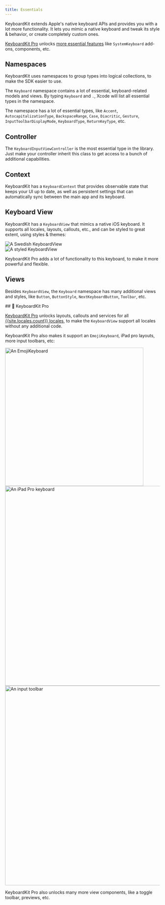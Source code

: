 ```yaml
---
title: Essentials
---
```


KeyboardKit extends Apple's native keyboard APIs and provides you with a lot more functionality. It lets you mimic a native keyboard and tweak its style & behavior, or create completely custom ones.

[KeyboardKit Pro][Pro] unlocks [more essential features](#pro) like `SystemKeyboard` add-ons, components, etc.


## Namespaces

KeyboardKit uses namespaces to group types into logical collections, to make the SDK easier to use.

The ``Keyboard`` namespace contains a lot of essential, keyboard-related models and views. By typing ``Keyboard`` and `.`, Xcode will list all essential types in the namespace.

The namespace has a lot of essential types, like ``Accent``, ``AutocapitalizationType``, ``BackspaceRange``, ``Case``, ``Diacritic``, ``Gesture``, ``InputToolbarDisplayMode``, ``KeyboardType``, ``ReturnKeyType``, etc.


## Controller

The ``KeyboardInputViewController`` is the most essential type in the library. Just make your controller inherit this class to get access to a bunch of additional capabilities.


## Context

KeyboardKit has a ``KeyboardContext`` that provides observable state that keeps your UI up to date, as well as persistent settings that can automatically sync between the main app and its keyboard.


## Keyboard View

KeyboardKit has a ``KeyboardView`` that mimics a native iOS keyboard. It supports all locales, layouts, callouts, etc., and can be styled to great extent, using styles & themes:

<div class="grid col2">
    <div><img alt="A Swedish KeyboardView" src="{{page.assets}}keyboardview-swedish.jpg" /></div>
    <div><img alt="A styled KeyboardView" src="{{page.assets}}keyboardview-styled.jpg" /></div>
</div>

KeyboardKit Pro adds a lot of functionality to this keyboard, to make it more powerful and flexible.


## Views

Besides `KeyboardView`, the `Keyboard` namespace has many additional views and styles, like ``Button``, ``ButtonStyle``, ``NextKeyboardButton``, ``Toolbar``, etc.


<a name="pro">
## 👑 KeyboardKit Pro

[KeyboardKit Pro][Pro] unlocks layouts, callouts and services for all [{{site.locales.count}} locales](/locales), to make the `KeyboardView` support all locales without any additional code.

KeyboardKit Pro also makes it support an `EmojiKeyboard`, iPad pro layouts, more input toolbars, etc:

<img width="450" alt="An EmojiKeyboard" src="{{page.assets}}emojikeyboard.jpg" />

<img width="650" alt="An iPad Pro keyboard" src="{{page.assets}}keyboardview-ipadpro.jpg" />

<img width="650" alt="An input toolbar" src="{{page.assets}}inputtoolbar-ipadpro.png" />

KeyboardKit Pro also unlocks many more view components, like a toggle toolbar, previews, etc.


[Pro]: /pro
